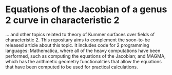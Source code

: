 # Equations of the Jacobian of a genus 2 curve in characteristic 2
... and other topics related to theory of Kummer surfaces over fields of characteristic 2.
This repositary aims to complement the soon-to-be released article about this topic. It includes code for 2 programming languages: Mathematica, where all of the heavy computations have been performed, such as computing the equations of the Jacobian; and MAGMA, which has the arithmetic geometry functionalities that allow the equations that have been computed to be used for practical calculations. 
